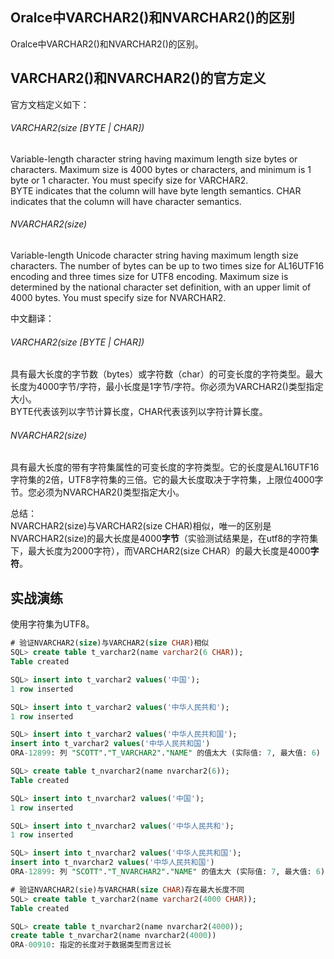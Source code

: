 ## Oralce中VARCHAR2()和NVARCHAR2()的区别

Oralce中VARCHAR2()和NVARCHAR2()的区别。  



VARCHAR2()和NVARCHAR2()的官方定义
--------------------------------
官方文档定义如下：  
###### VARCHAR2(size [BYTE | CHAR])  
Variable-length character string having maximum length size bytes or characters. Maximum size is 4000 bytes or characters, and minimum is 1 byte or 1 character. You must specify size for VARCHAR2.  
BYTE indicates that the column will have byte length semantics. CHAR indicates that the column will have character semantics.  
###### NVARCHAR2(size)  
Variable-length Unicode character string having maximum length size characters. The number of bytes can be up to two times size for AL16UTF16 encoding and three times size for UTF8 encoding. Maximum size is determined by the national character set definition, with an upper limit of 4000 bytes. You must specify size for NVARCHAR2.  

中文翻译：  
###### VARCHAR2(size [BYTE | CHAR])  
具有最大长度的字节数（bytes）或字符数（char）的可变长度的字符类型。最大长度为4000字节/字符，最小长度是1字节/字符。你必须为VARCHAR2()类型指定大小。  
BYTE代表该列以字节计算长度，CHAR代表该列以字符计算长度。  
###### NVARCHAR2(size)  
具有最大长度的带有字符集属性的可变长度的字符类型。它的长度是AL16UTF16字符集的2倍，UTF8字符集的三倍。它的最大长度取决于字符集，上限位4000字节。您必须为NVARCHAR2()类型指定大小。  

总结：  
NVARCHAR2(size)与VARCHAR2(size CHAR)相似，唯一的区别是NVARCHAR2(size)的最大长度是4000**字节**（实验测试结果是，在utf8的字符集下，最大长度为2000字符），而VARCHAR2(size CHAR）的最大长度是4000**字符**。  


实战演练
-------
使用字符集为UTF8。  
```sql
# 验证NVARCHAR2(size)与VARCHAR2(size CHAR)相似
SQL> create table t_varchar2(name varchar2(6 CHAR));
Table created

SQL> insert into t_varchar2 values('中国');
1 row inserted

SQL> insert into t_varchar2 values('中华人民共和');
1 row inserted

SQL> insert into t_varchar2 values('中华人民共和国');
insert into t_varchar2 values('中华人民共和国')
ORA-12899: 列 "SCOTT"."T_VARCHAR2"."NAME" 的值太大 (实际值: 7, 最大值: 6)

SQL> create table t_nvarchar2(name nvarchar2(6));
Table created

SQL> insert into t_nvarchar2 values('中国');
1 row inserted

SQL> insert into t_nvarchar2 values('中华人民共和');
1 row inserted

SQL> insert into t_nvarchar2 values('中华人民共和国');
insert into t_nvarchar2 values('中华人民共和国')
ORA-12899: 列 "SCOTT"."T_NVARCHAR2"."NAME" 的值太大 (实际值: 7, 最大值: 6)

# 验证NVARCHAR2(sie)与VARCHAR(size CHAR)存在最大长度不同
SQL> create table t_varchar2(name varchar2(4000 CHAR));
Table created

SQL> create table t_nvarchar2(name nvarchar2(4000));
create table t_nvarchar2(name nvarchar2(4000))
ORA-00910: 指定的长度对于数据类型而言过长
```
